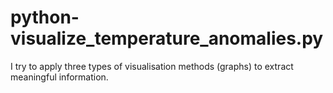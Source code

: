 # python-visualize_temperature_anomalies.py
I try to apply three types of visualisation methods (graphs) to extract meaningful information.
